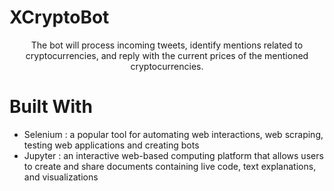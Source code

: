 
# XCryptoBot
 <p align="center">
    The bot will process incoming tweets, identify mentions related to cryptocurrencies, and reply with the current prices of the mentioned cryptocurrencies.
 </p>    

 # Built With
* Selenium : a popular tool for automating web interactions, web scraping, testing web applications and creating bots
* Jupyter : an interactive web-based computing platform that allows users to create and share documents containing live code, text explanations, and visualizations
